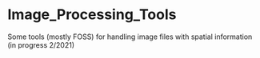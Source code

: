 # Image_Processing_Tools
Some tools (mostly FOSS) for handling image files with spatial information (in progress 2/2021)
